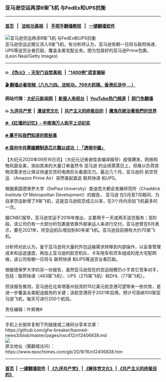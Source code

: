 ### 亚马逊空运再添9架飞机 与FedEx和UPS抗衡
------------------------

#### [首页](https://github.com/gfw-breaker/banned-news3/blob/master/README.md) &nbsp;&nbsp;|&nbsp;&nbsp; [法轮功真相](https://github.com/begood0513/basic/blob/master/README.md)  &nbsp;&nbsp;|&nbsp;&nbsp; [手把手翻墙教程](https://github.com/gfw-breaker/guides/wiki)  &nbsp;&nbsp;|&nbsp;&nbsp; [一键翻墙软件](https://github.com/gfw-breaker/nogfw/blob/master/README.md)  



<div><img alt="亚马逊空运再添9架飞机 与FedEx和UPS抗衡" class="attachment-djy_600_400 size-djy_600_400 wp-post-image" src="https://i.epochtimes.com/assets/uploads/2020/09/GettyImages-874683314-600x400.jpg"/>
<div class="caption">
 亚马逊空运近期又添入9架飞机，有分析师认为，亚马逊有朝一日将与联邦快递、UPS等送货业者匹敌，覆盖全美宅配业务。图为包装好的亚马逊Prime包裹。(Leon Neal/Getty Images)
</div></div><hr/>

#### 💥 [《伪火》 - 天安门自焚真相 ](http://158.247.195.190:10000/videos/blog/weihuo.html)&nbsp; |&nbsp; [“1400例”谎言揭秘  ](http://158.247.195.190:10000/videos/blog/jiexi1400.html)

#### [ 🎬  翻墙必看视频（八九六四、法轮功、709大抓捕、香港反送中 ...）](https://github.com/gfw-breaker/links/blob/master/banned.md)

#### 网站代理：[大纪元新闻网](http://158.247.195.190:10080/gb/) &nbsp;|&nbsp; [新唐人电视台](http://158.247.195.190:8808/gb/)  &nbsp;|&nbsp; [YouTube热门频道](http://158.247.195.190/youtube.html) &nbsp;|&nbsp; [网门免翻墙](http://158.247.195.190:11000/show.aspx?name=ogHome)

#### 💥 [九评共产党](http://158.247.195.190:10000/videos/res/jiuping/)&nbsp; |&nbsp; [漫谈党文化](http://158.247.195.190:10000/videos/res/mtdwh/)&nbsp; |&nbsp; [共产主义的终极目的](http://158.247.195.190:10000/videos/res/zjmd/)&nbsp; |&nbsp; [魔鬼在統治著我們的世界](http://158.247.195.190:10000/videos/res/TheSpecter/)  

#### [ 🔥  《红墙的记忆》- 中南海万人和平上访纪实](http://158.247.195.190:10000/videos/news/../legend/index.html)

#### [ 🔥  黨不叫我們知道的那些事](http://158.247.195.190:10000/videos/news/truth02.html)

#### [ 🔥  爲何中共舉國體制造芯片難以成功 ｜「透視中國」](http://158.247.195.190:10000/videos/news/don03.html)

<div><p>
 【大纪元2020年09月16日讯】（大纪元记者谢佳宣编译报导）疫情爆发，网络购物风靡全美，突如其来的大量订单虽然令
 <ok href="https://www.epochtimes.com/gb/tag/%E4%BA%9A%E9%A9%AC%E9%80%8A.html">
  亚马逊
 </ok>
 的业绩蒸蒸日上，但难以负荷其物流需求也让保证快速交货的电商巨头备感压力。最近几个月，亚马逊的
 <ok href="https://www.epochtimes.com/gb/tag/%E8%88%AA%E7%A9%BA%E8%B4%A7%E8%BF%90.html">
  航空货运
 </ok>
 （Amazon Prime Air）突然奋起直追
 <ok href="https://www.epochtimes.com/gb/tag/%E8%81%94%E9%82%A6%E5%BF%AB%E9%80%92.html">
  联邦快递
 </ok>
 和UPS。
</p>
<p>
 根据美国德保罗大学（DePaul University）查迪克大都会发展研究所（Chaddick Institute Of Metropolitan Development）的报告，
 <ok href="https://www.epochtimes.com/gb/tag/%E4%BA%9A%E9%A9%AC%E9%80%8A.html">
  亚马逊
 </ok>
 在5月至7月期间，为自家空运新增了9架飞机，这是亚马逊航空成立以来，在3个月内添加飞机最多的一次。
</p>
<p>
 据CNBC报导，亚马逊空运于2016年推出，主要用于一天或两天送货服务；现阶段，该公司仍有一大部分的包裹是依靠外部承运人来进行交付。亚马逊曾在6月表示，要在2021年，将空运机队增加到80多架飞机。亚马逊目前拥有大约70架飞机。
</p>
<p>
 分析师对此认为，鉴于亚马逊将大量的外包运输需求转移到内部操作，以妥善管理成本和运送速度，再加上亚马逊的航空机队、卡车拖车和货车组成的庞大宅配网络，该公司有朝一日将与
 <ok href="https://www.epochtimes.com/gb/tag/%E8%81%94%E9%82%A6%E5%BF%AB%E9%80%92.html">
  联邦快递
 </ok>
 和UPS等送货业者匹敌。
</p>
<p>
 根据德保罗大学的另一份报告，虽然亚马逊现在的空运规模仍小于其它竞争对手，包括：联邦快递（463架飞机）、UPS（275架飞机）和DHL（77架飞机）。
</p>
<p>
 但该报告推测，亚马逊在北肯塔基州投资的15亿美元航空港可望带来一些优势，是进一步覆盖全美配送服务的关键；该航空港将于2021年启用，预计可容纳100架亚马逊飞机，每天可进行200个航班。
</p>
<p>
 责任编辑：叶紫微#
</p>
</div>
<hr/>
手机上长按并复制下列链接或二维码分享本文章：<br/>
https://github.com/gfw-breaker/banned-news3/blob/master/pages/nsc412/n12406838.md <br/>
<a href='https://github.com/gfw-breaker/banned-news3/blob/master/pages/nsc412/n12406838.md'><img src='https://github.com/gfw-breaker/banned-news3/blob/master/pages/nsc412/n12406838.md.png'/></a> <br/>
原文地址（需翻墙访问）：https://www.epochtimes.com/gb/20/9/16/n12406838.htm


------------------------
#### [首页](https://github.com/gfw-breaker/banned-news3/blob/master/README.md) &nbsp;|&nbsp; [一键翻墙软件](https://github.com/gfw-breaker/nogfw/blob/master/README.md) &nbsp;| [《九评共产党》](https://github.com/gfw-breaker/9ping.md/blob/master/README.md#九评之一评共产党是什么) | [《解体党文化》](https://github.com/gfw-breaker/jtdwh.md/blob/master/README.md) | [《共产主义的终极目的》](https://github.com/gfw-breaker/gczydzjmd.md/blob/master/README.md)


<img src='http://gfw-breaker.win/banned-news3/pages/nsc412/n12406838.md' width='0px' height='0px'/>